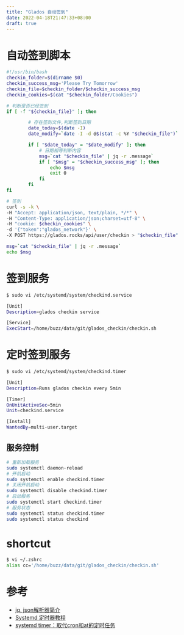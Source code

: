 ```yaml
---
title: "Glados 自动签到"
date: 2022-04-18T21:47:33+08:00
draft: true
---
```



# 自动签到脚本
```checkin.sh
#!/usr/bin/bash
checkin_folder=$(dirname $0)
checkin_success_msg='Please Try Tomorrow'
checkin_file=$checkin_folder/$checkin_success_msg
checkin_cookies=$(cat "$checkin_folder/Cookies")

# 判断是否已经签到
if [ -f "${checkin_file}" ]; then

		# 存在签到文件,判断签到日期
		date_today=$(date -I)
		date_modify=`date -I -d @$(stat -c %Y "$checkin_file")`

		if [ "$date_today" = "$date_modify" ]; then
			# 日期相等判断内容
			msg=`cat "$checkin_file" | jq -r .message`
			if [ "$msg" = "$checkin_success_msg" ]; then
				echo $msg
				exit 0
			fi
		fi
fi

# 签到
curl -s -k \
-H "Accept: application/json, text/plain, */*" \
-H "Content-Type: application/json;charset=utf-8" \
-H "cookie: $checkin_cookies" \
-d '{"token":"glados_network"}' \
-X POST https://glados.rocks/api/user/checkin > "$checkin_file"

msg=`cat "$checkin_file" | jq -r .message`
echo $msg
```


# 签到服务
```bash
$ sudo vi /etc/systemd/system/checkind.service

[Unit]
Description=glados checkin service

[Service]
ExecStart=/home/buzz/data/git/glados_checkin/checkin.sh
```

# 定时签到服务
```bash
$ sudo vi /etc/systemd/system/checkind.timer

[Unit]
Description=Runs glados checkin every 5min

[Timer]
OnUnitActiveSec=5min
Unit=checkind.service

[Install]
WantedBy=multi-user.target
```


## 服务控制
```bash
# 重新加载服务
sudo systemctl daemon-reload
# 开机启动
sudo systemctl enable checkind.timer
# 关闭开机启动
sudo systemctl disable checkind.timer
# 启动服务
sudo systemctl start checkind.timer
# 服务状态
sudo systemctl status checkind.timer
sudo systemctl status checkind
```

# shortcut
```bash
$ vi ~/.zshrc
alias cc='/home/buzz/data/git/glados_checkin/checkin.sh'
```

# 参考
* [jq, json解析器简介](https://www.cnblogs.com/kevingrace/p/7565371.html)
* [Systemd 定时器教程](http://www.ruanyifeng.com/blog/2018/03/systemd-timer.html)
* [systemd timer：取代cron和at的定时任务](https://www.junmajinlong.com/linux/systemd/systemd_timer/)